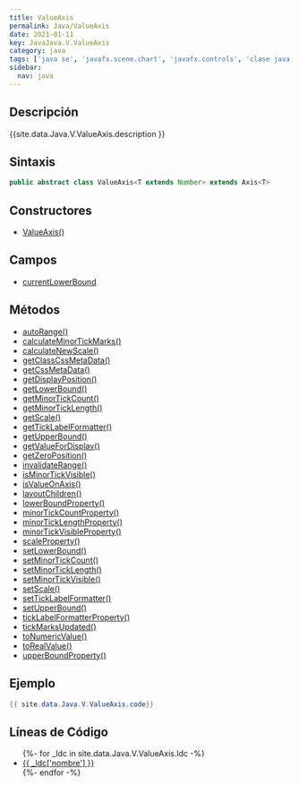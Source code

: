 ```yaml
---
title: ValueAxis
permalink: Java/ValueAxis
date: 2021-01-11
key: JavaJava.V.ValueAxis
category: java
tags: ['java se', 'javafx.scene.chart', 'javafx.controls', 'clase java', 'JavaFX 2.0']
sidebar: 
  nav: java
---
```


## Descripción
{{site.data.Java.V.ValueAxis.description }}

## Sintaxis
~~~java
public abstract class ValueAxis<T extends Number> extends Axis<T>
~~~

## Constructores
* [ValueAxis()](/Java/ValueAxis/ValueAxis/)

## Campos
* [currentLowerBound](/Java/ValueAxis/currentLowerBound)

## Métodos
* [autoRange()](/Java/ValueAxis/autoRange)
* [calculateMinorTickMarks()](/Java/ValueAxis/calculateMinorTickMarks)
* [calculateNewScale()](/Java/ValueAxis/calculateNewScale)
* [getClassCssMetaData()](/Java/ValueAxis/getClassCssMetaData)
* [getCssMetaData()](/Java/ValueAxis/getCssMetaData)
* [getDisplayPosition()](/Java/ValueAxis/getDisplayPosition)
* [getLowerBound()](/Java/ValueAxis/getLowerBound)
* [getMinorTickCount()](/Java/ValueAxis/getMinorTickCount)
* [getMinorTickLength()](/Java/ValueAxis/getMinorTickLength)
* [getScale()](/Java/ValueAxis/getScale)
* [getTickLabelFormatter()](/Java/ValueAxis/getTickLabelFormatter)
* [getUpperBound()](/Java/ValueAxis/getUpperBound)
* [getValueForDisplay()](/Java/ValueAxis/getValueForDisplay)
* [getZeroPosition()](/Java/ValueAxis/getZeroPosition)
* [invalidateRange()](/Java/ValueAxis/invalidateRange)
* [isMinorTickVisible()](/Java/ValueAxis/isMinorTickVisible)
* [isValueOnAxis()](/Java/ValueAxis/isValueOnAxis)
* [layoutChildren()](/Java/ValueAxis/layoutChildren)
* [lowerBoundProperty()](/Java/ValueAxis/lowerBoundProperty)
* [minorTickCountProperty()](/Java/ValueAxis/minorTickCountProperty)
* [minorTickLengthProperty()](/Java/ValueAxis/minorTickLengthProperty)
* [minorTickVisibleProperty()](/Java/ValueAxis/minorTickVisibleProperty)
* [scaleProperty()](/Java/ValueAxis/scaleProperty)
* [setLowerBound()](/Java/ValueAxis/setLowerBound)
* [setMinorTickCount()](/Java/ValueAxis/setMinorTickCount)
* [setMinorTickLength()](/Java/ValueAxis/setMinorTickLength)
* [setMinorTickVisible()](/Java/ValueAxis/setMinorTickVisible)
* [setScale()](/Java/ValueAxis/setScale)
* [setTickLabelFormatter()](/Java/ValueAxis/setTickLabelFormatter)
* [setUpperBound()](/Java/ValueAxis/setUpperBound)
* [tickLabelFormatterProperty()](/Java/ValueAxis/tickLabelFormatterProperty)
* [tickMarksUpdated()](/Java/ValueAxis/tickMarksUpdated)
* [toNumericValue()](/Java/ValueAxis/toNumericValue)
* [toRealValue()](/Java/ValueAxis/toRealValue)
* [upperBoundProperty()](/Java/ValueAxis/upperBoundProperty)

## Ejemplo
~~~java
{{ site.data.Java.V.ValueAxis.code}}
~~~

## Líneas de Código
<ul>
{%- for _ldc in site.data.Java.V.ValueAxis.ldc -%}
   <li>
       <a href="{{_ldc['url'] }}">{{ _ldc['nombre'] }}</a>
   </li>
{%- endfor -%}
</ul>
